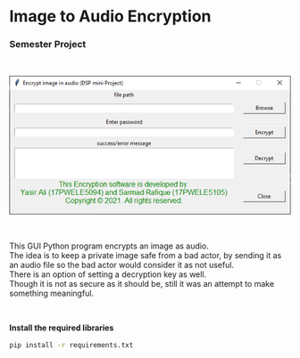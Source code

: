 # Image to Audio Encryption
### Semester Project <br/>

<br/>

![alt text](https://github.com/yasirali0/image_to_audio_encryption/blob/main/gui.PNG?raw=true)

<br/>

This GUI Python program encrypts an image as audio.<br/>
The idea is to keep a private image safe from a bad actor, by sending it as an audio file so the bad actor would consider it as not useful. <br/>
There is an option of setting a decryption key as well. <br/>
Though it is not as secure as it should be, still it was an attempt to make something meaningful.

<br/>

**Install the required libraries**
```cmd
pip install -r requirements.txt
```
